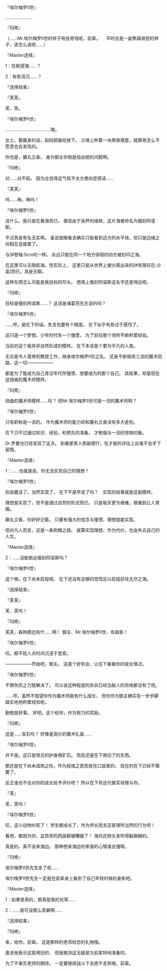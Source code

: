『埃尔梅罗Ⅱ世』

…………………

『玛修』

（……Mr.埃尔梅罗Ⅱ世的样子有些奇怪呢，前辈。
　平时总是一副焦躁易怒的样子，该怎么说呢……）

『Master选择』

1：在眺望海……？

2：有些消沉……？

『选择结束』

『芙芙』

芙，芙。

『埃尔梅罗Ⅱ世』

………………………………唉。

女士。要藏身的话，起码把盾给放下。
沙滩上杵着一块黑铁墙壁，就算再怎么不愿意也会发现的。

你也是，藤丸立香。
身为御主你倒是指出她的问题啊。

『玛修』

对……对不起。
因为总觉得这气氛不太方便向您搭话……

『芙芙』

呜……啾，啾呜！

『埃尔梅罗Ⅱ世』

没什么。我只是在看海而已。
据说由于圣杯的缘故，这片海被命名为俄刻阿诺斯。

不过真是有名无实啊。
虽说放眼看去确实只能看到远方的水平线，但只是边缘之间相互连接罢了。

与[#卷轴:Scroll]一样。
永远只能在同一个地方徘徊的四方被封印之海。

在这里可以无限航海，但实际上，
这里只是从世界上被分离出来的[#有限存在:沙盒]而已。真是无聊。

这种东西怎么可能是我目标的尽头。
想用上俄刻阿诺斯这名字还差得远呢。

『玛修』

目标是俄刻阿诺斯……？
这话是诸葛亮先生说的吗？

『埃尔梅罗Ⅱ世』

……哼。是在下的话。失言也要有个限度。
在下似乎有些过于感伤了。

这只是一个梦想。少年时代有一个憧憬，
为了前往那个场所不断积累经验。

当前的这个我并非自然形成的模样。
在下本该是个更为平凡的人类。

无论是令人胃疼的教授工作，继承埃尔梅罗Ⅱ世之名，
还是不断锻炼三流的魔术回路，这一切——————

都是为了能成为自己青涩年代所憧憬、想要成为的那个自己。
其结果，却是现在这扭曲的魔术师模样。

『玛修』

扭曲的魔术师模样……吗？
但Mr.埃尔梅罗Ⅱ世可是一流的魔术师啊？

『埃尔梅罗Ⅱ世』

只有职称是一流的。
作为魔术师的能力却和藤丸立香没有多大差别。

在下只不过通过知识、经验，和预先的准备，
才勉强与一流的怪物抗衡。

Dr.罗曼也已经发现了这点。
别看那男人那副德行，在才能的评估上丝毫不会手下留情。

『Master选择』

1：……也就是说，你无法实现自己的理想？

『埃尔梅罗Ⅱ世』

别说蠢话了。当然实现了。
在下不是早说了吗？　实现的结果就是这副模样。

理想是实现了，但不是通过自然的形式而已。
只是每天更为艰难，艰难到让人胃痛。

藤丸立香，你好好记着。
只要有强大的信念与憧憬，理想就能实现。

但对凡人而言，这是一条荆棘之路。
就算实现理想，作为代价，也会失去自己的人生。

『Master选择』

2：……没能抵达俄刻阿诺斯吗？

『埃尔梅罗Ⅱ世』

这个嘛。在下尚未启程呢。
在下还没有足够的觉悟足以启程前往无尽之海。

『选择结束』

『芙芙』

芙，芙呜！

『玛修』

芙芙，森林那边有什……啊！
御主、Mr.埃尔梅罗Ⅱ世，有敌影！

『埃尔梅罗Ⅱ世』

哎。都不给人点时间沉浸于思索。

——————开始吧，御主。
这是个好机会，让在下看看你的成长情况。

『埃尔梅罗Ⅱ世』

不费吹灰之力就解决了。
可以说这种程度的杂兵已经当敌人的资格都没有了吧。

……哼。虽然不指望你作为魔术师能有什么成长，
但你作为御主确实在一步步脚踏实地地积累经验呢。

勤勉是好事。
好吧。这个给你，作为努力的奖励。

『玛修』

这是……宝石吗？
好像是高价的魔术礼装……

『埃尔梅罗Ⅱ世』

并不是。这只是常见的护身用矿石。 
而且还是在下用旧了的东西。

那还是在下尚未成熟之际，作为规戒之意而放在口袋里的，
现在的在下已经不需要了。

反正谁也不会对你的成长给予评价吧？
所以在下将这代替奖状赠与你。

『芙』

芙，芙呜！

『埃尔梅罗Ⅱ世』

哎，这小动物吵死了！
学生都成长了，作为师长而言这是理所当然的行为吧！

看吧，都因为你，这昂贵的西装都被糟蹋了！
海风还把头发吹得黏糊糊的。

真是的，真不该来海边。
那种想来海边的笨蛋的心情谁会懂啊。

『玛修』

埃尔梅罗Ⅱ世先生走了呢……

埃尔梅罗Ⅱ世先生一定是在前辈身上看到了自己年轻时候的身影吧。

『Master选择』

1：如果是真的，那真是我的光荣……

2：……我可没那么乖僻啊……

『选择结束』

『玛修』

来，给你，前辈。
这是那样的老师给您的礼物哦。

虽说他表示这是用旧的，
但我推测这无疑是为前辈特地准备的。

为了不辜负老师的期待，
一定要继续战斗下去绝不言弃哦，前辈。

